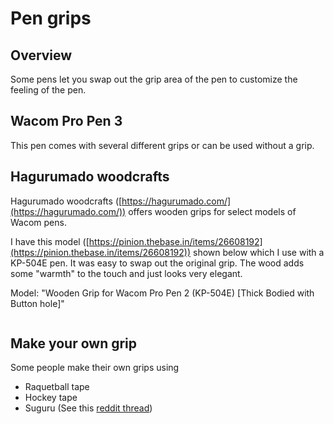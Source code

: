 # Pen grips

## Overview

Some pens let you swap out the grip area of the pen to customize the feeling of the pen.

## Wacom Pro Pen 3

This pen comes with several different grips or can be used without a grip.

## Hagurumado woodcrafts

Hagurumado woodcrafts ([https://hagurumado.com/](https://hagurumado.com/)) offers wooden grips for select models of Wacom pens.

I have this model ([https://pinion.thebase.in/items/26608192](https://pinion.thebase.in/items/26608192)) shown below which I use with a KP-504E pen. It was easy to swap out the original grip. The wood adds some "warmth" to the touch and just looks very elegant.

Model: "Wooden Grip for Wacom Pro Pen 2 (KP-504E) \[Thick Bodied with Button hole]"

<figure><img src="../.gitbook/assets/image (110).png" alt=""><figcaption></figcaption></figure>

## Make your own grip

Some people make their own grips using

* Raquetball tape
* Hockey tape
* Suguru (See this [reddit thread](https://www.reddit.com/r/huion/comments/mcefso/comment/gs3ew7e/?utm\_source=share\&utm\_medium=web2x\&context=3))
